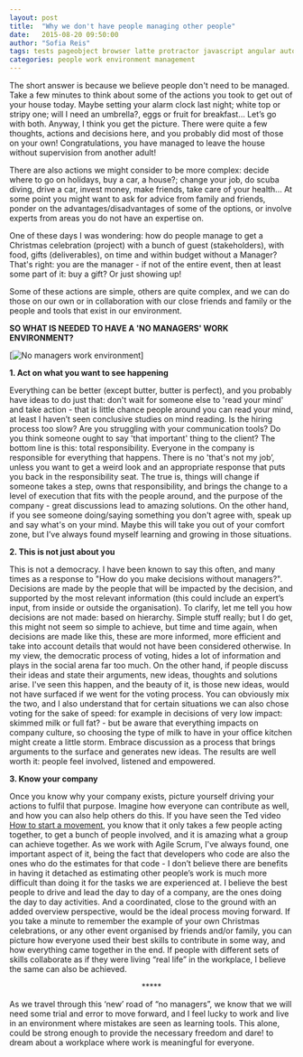 ```yaml
---
layout: post
title:  "Why we don't have people managing other people"
date:   2015-08-20 09:50:00
author: "Sofia Reis"
tags: tests pageobject browser latte protractor javascript angular automation api fluent pattern webdriver
categories: people work environment management
---
```


The short answer is because we believe people don't need to be managed. Take a few minutes to think about some of the actions you took to get out of your house today. Maybe setting your alarm clock last night; white top or stripy one; will I need an umbrella?, eggs or fruit for breakfast… Let’s go with both. Anyway, I think you get the picture. There were quite a few thoughts, actions and decisions here, and you probably did most of those on your own! Congratulations, you have managed to leave the house without supervision from another adult!

There are also actions we might consider to be more complex: decide where to go on holidays, buy a car, a house?; change your job, do scuba diving, drive a car, invest money, make friends, take care of your health... At some point you might want to ask for advice from family and friends, ponder on the advantages/disadvantages of some of the options, or involve experts from areas you do not have an expertise on.

One of these days I was wondering: how do people manage to get a Christmas celebration (project) with a bunch of guest (stakeholders), with food, gifts (deliverables), on time and within budget without a Manager? That's right: you are the manager - if not of the entire event, then at least some part of it: buy a gift? Or just showing up!

Some of these actions are simple, others are quite complex, and we can do those on our own or in collaboration with our close friends and family or the people and tools that exist in our environment.


**SO WHAT IS NEEDED TO HAVE A 'NO MANAGERS' WORK ENVIRONMENT?**

[![No managers work environment][1]]

**1. Act on what you want to see happening**

Everything can be better (except butter, butter is perfect), and you probably have ideas to do just that: don't wait for someone else to 'read your mind' and take action - that is little chance people around you can read your mind, at least I haven’t seen conclusive studies on mind reading. Is the hiring process too slow? Are you struggling with your communication tools? Do you think someone ought to say 'that important' thing to the client? The bottom line is this: total responsibility. Everyone in the company is responsible for everything that happens. There is no 'that's not my job’, unless you want to get a weird look and an appropriate response that puts you back in the responsibility seat. The true is, things will change if someone takes a step, owns that responsibility, and brings the change to a level of execution that fits with the people around, and the purpose of the company - great discussions lead to amazing solutions. On the other hand, if you see someone doing/saying something you don't agree with, speak up and say what's on your mind. Maybe this will take you out of your comfort zone, but I’ve always found myself learning and growing in those situations.

**2. This is not just about you**

This is not a democracy. I have been known to say this often, and many times as a response to "How do you make decisions without managers?". Decisions are made by the people that will be impacted by the decision, and supported by the most relevant information (this could include an expert’s input, from inside or outside the organisation). To clarify, let me tell you how decisions are not made: based on hierarchy. Simple stuff really; but I do get, this might not seem so simple to achieve, but time and time again, when decisions are made like this, these are more informed, more efficient and take into account details that would not have been considered otherwise. In my view, the democratic process of voting, hides a lot of information and plays in the social arena far too much. On the other hand, if people discuss their ideas and state their arguments, new ideas, thoughts and solutions arise. I've seen this happen, and the beauty of it, is those new ideas, would not have surfaced if we went for the voting process. You can obviously mix the two, and I also understand that for certain situations we can also chose voting for the sake of speed: for example in decisions of very low impact: skimmed milk or full fat? - but be aware that everything impacts on company culture, so choosing the type of milk to have in your office kitchen might create a little storm. Embrace discussion as a process that brings arguments to the surface and generates new ideas. The results are well worth it: people feel involved, listened and empowered.

**3. Know your company**

Once you know why your company exists, picture yourself driving your actions to fulfil that purpose. Imagine how everyone can contribute as well, and how you can also help others do this. If you have seen the Ted video [How to start a movement][2], you know that it only takes a few people acting together, to get a bunch of people involved, and it is amazing what a group can achieve together. As we work with Agile Scrum, I've always found, one important aspect of it, being the fact that developers who code are also the ones who do the estimates for that code - I don’t believe there are benefits in having it detached as estimating other people’s work is much more difficult than doing it for the tasks we are experienced at. I believe the best people to drive and lead the day to day of a company, are the ones doing the day to day activities. And a coordinated, close to the ground with an added overview perspective, would be the ideal process moving forward. If you take a minute to remember the example of your own Christmas celebrations, or any other event organised by friends and/or family, you can picture how everyone used their best skills to contribute in some way, and how everything came together in the end. If people with different sets of skills collaborate as if they were living “real life” in the workplace, I believe the same can also be achieved.

<center>*****</center>

As we travel through this ‘new’ road of “no managers”, we know that we will need some trial and error to move forward, and I feel lucky to work and live in an environment where mistakes are seen as learning tools. This alone, could be strong enough to provide the necessary freedom and dare! to dream about a workplace where work is meaningful for everyone.

[1]: http://i.imgur.com/2cMk2lR.jpg
[2]: http://www.ted.com/talks/derek_sivers_how_to_start_a_movement?language=en